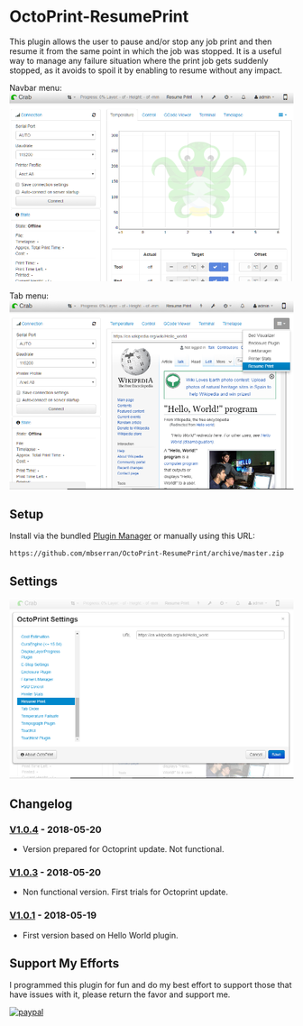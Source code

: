 # OctoPrint-ResumePrint

This plugin allows the user to pause and/or stop any job print and then resume it from the same point in which the job was stopped. It is a useful way to manage any failure situation where the print job gets suddenly stopped, as it avoids to spoil it by enabling to resume without any impact.

Navbar menu: ![screenshot](octoprint_resumeprint/images/ResumePrint_Navbar.png) 

Tab menu: ![screenshot](octoprint_resumeprint/images/ResumePrint_Tab.png)

## Setup

Install via the bundled [Plugin Manager](https://github.com/foosel/OctoPrint/wiki/Plugin:-Plugin-Manager)
or manually using this URL:

    https://github.com/mbserran/OctoPrint-ResumePrint/archive/master.zip

## Settings

![screenshot](octoprint_resumeprint/images/ResumePrint_Settings.png)

## Changelog

### [V1.0.4] - 2018-05-20
- Version prepared for Octoprint update. Not functional.

### [V1.0.3] - 2018-05-20
- Non functional version. First trials for Octoprint update.

### [V1.0.1] - 2018-05-19
- First version based on Hello World plugin.

## Support My Efforts
I programmed this plugin for fun and do my best effort to support those that have issues with it, please return the favor and support me.

[![paypal](https://www.paypalobjects.com/en_US/i/btn/btn_donateCC_LG.gif)](https://paypal.me/EcoTaxiAranjuez)

[V1.0.4]: https://github.com/mbserran/OctoPrint-ResumePrint/tree/V1.0.4
[V1.0.3]: https://github.com/mbserran/OctoPrint-ResumePrint/tree/V1.0.3
[V1.0.1]: https://github.com/mbserran/OctoPrint-ResumePrint/tree/V1.0.1
